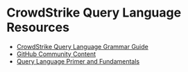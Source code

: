 # CrowdStrike Query Language Resources

- [CrowdStrike Query Language Grammar Guide](https://library.humio.com/lql-grammar/syntax-grammar-guide.html)
- [GitHub Community Content](https://github.com/CrowdStrike/logscale-community-content)
- [Query Language Primer and Fundamentals](https://github.com/CrowdStrike/logscale-community-content/wiki/)
